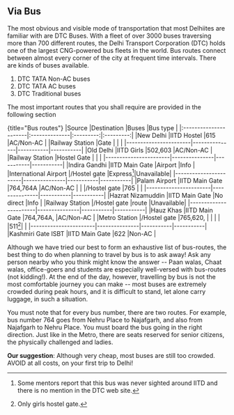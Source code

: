 ## Via Bus

The most obvious and visible mode of transportation that most Delhiites are familiar with are DTC Buses. With a fleet of over 3000 buses traversing more than 700 different routes, the Delhi Transport Corporation (DTC) holds one of the largest CNG-powered bus fleets in the world. Bus routes connect between almost every corner of the city at frequent time intervals. There are kinds of buses available.

1. DTC TATA Non-AC buses
2. DTC TATA AC buses
3. DTC Traditional buses

The most important routes that you shall require are provided in the following section

{title="Bus routes"}
|Source                 |Destination    |Buses      |Bus type   |
|:----------------------|:--------------|:---------:|:---------:|
|New Delhi              |IITD Hostel    |615        |AC/Non-AC  |
|Railway Station        |Gate           |           |           |
|-----------------------|---------------|-----------|-----------|
|Old Delhi              |IITD Girls     |502,603    |AC/Non-AC  |
|Railway Station        |Hostel Gate    |           |           |
|-----------------------|---------------|-----------|-----------|
|Indira Gandhi          |IITD Main Gate |Airport    |Info       |
|International Airport  |/Hostel gate   |Express[^a]|Unavailable|
|-----------------------|---------------|-----------|-----------|
|Palam Airport          |IITD Main Gate |764,764A   |AC/Non-AC  |
|                       |/Hostel gate   |765        |           |
|-----------------------|---------------|-----------|-----------|
|Hazrat Nizamuddin      |IITD Main Gate |No direct  |Info       |
|Railway Station        |/Hostel gate   |route      |Unavailable|
|-----------------------|---------------|-----------|-----------|
|Hauz Khas              |IITD Main Gate |764,764A,  |AC/Non-AC  |
|Metro Station          |/Hostel gate   |765,620,   |           |
|                       |               |511[^onlyG]|           |
|-----------------------|---------------|-----------|-----------|
|Kashmiri Gate ISBT     |IITD Main Gate |622        |Non-AC     |

[^a]: Some mentors report that this bus was never sighted around IITD and there is no mention in the DTC web site.

[^onlyG]: Only girls hostel gate.

Although we have tried our best to form an exhaustive list of bus-routes, the best thing to do when planning to travel by bus is to ask away! Ask any person nearby who you think might know the answer -- Paan walas, Chaat walas, office-goers and students are especially well-versed with bus-routes (not kidding!). At the end of the day, however, travelling by bus is not the most comfortable journey you can make -- most buses are extremely crowded during peak hours, and it is difficult to stand, let alone carry luggage, in such a situation.

You must note that for every bus number, there are two routes. For example, bus number 764 goes from Nehru Place to Najafgarh, and also from Najafgarh to Nehru Place. You must board the bus going in the right direction. Just like in the Metro, there are seats reserved for senior citizens, the physically challenged and ladies.

**Our suggestion**: Although very cheap, most buses are still too crowded. AVOID at all costs, on your first trip to Delhi!

